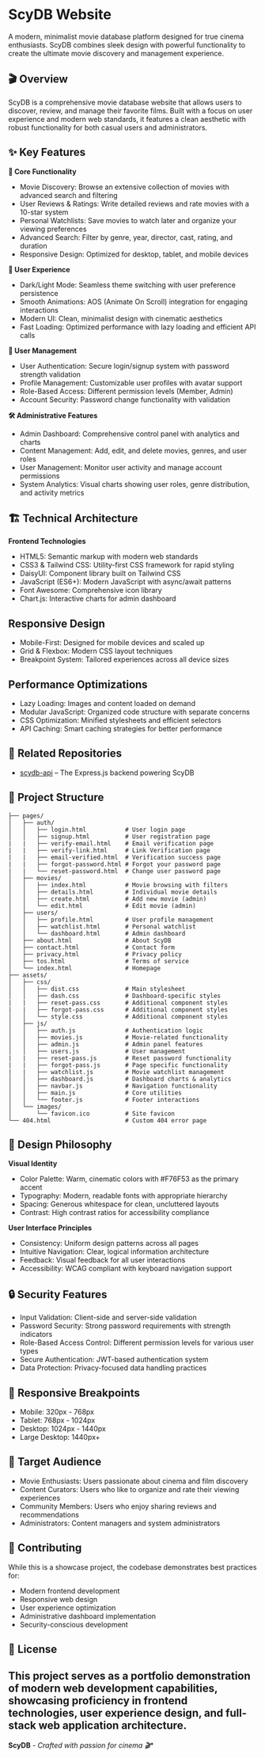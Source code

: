 # ScyDB Website
A modern, minimalist movie database platform designed for true cinema enthusiasts. ScyDB combines sleek design with powerful functionality to create the ultimate movie discovery and management experience.

## 🎬 Overview
ScyDB is a comprehensive movie database website that allows users to discover, review, and manage their favorite films. Built with a focus on user experience and modern web standards, it features a clean aesthetic with robust functionality for both casual users and administrators.

## ✨ Key Features

**🎯 Core Functionality**
- Movie Discovery: Browse an extensive collection of movies with advanced search and filtering
- User Reviews & Ratings: Write detailed reviews and rate movies with a 10-star system
- Personal Watchlists: Save movies to watch later and organize your viewing preferences
- Advanced Search: Filter by genre, year, director, cast, rating, and duration
- Responsive Design: Optimized for desktop, tablet, and mobile devices

**🎨 User Experience**
- Dark/Light Mode: Seamless theme switching with user preference persistence
- Smooth Animations: AOS (Animate On Scroll) integration for engaging interactions
- Modern UI: Clean, minimalist design with cinematic aesthetics
- Fast Loading: Optimized performance with lazy loading and efficient API calls

**👥 User Management**
- User Authentication: Secure login/signup system with password strength validation
- Profile Management: Customizable user profiles with avatar support
- Role-Based Access: Different permission levels (Member, Admin)
- Account Security: Password change functionality with validation

**🛠️ Administrative Features**
- Admin Dashboard: Comprehensive control panel with analytics and charts
- Content Management: Add, edit, and delete movies, genres, and user roles
- User Management: Monitor user activity and manage account permissions
- System Analytics: Visual charts showing user roles, genre distribution, and activity metrics

## 🏗️ Technical Architecture
**Frontend Technologies**

- HTML5: Semantic markup with modern web standards
- CSS3 & Tailwind CSS: Utility-first CSS framework for rapid styling
- DaisyUI: Component library built on Tailwind CSS
- JavaScript (ES6+): Modern JavaScript with async/await patterns
- Font Awesome: Comprehensive icon library
- Chart.js: Interactive charts for admin dashboard

 ## Responsive Design

- Mobile-First: Designed for mobile devices and scaled up
- Grid & Flexbox: Modern CSS layout techniques
- Breakpoint System: Tailored experiences across all device sizes

## Performance Optimizations

- Lazy Loading: Images and content loaded on demand
- Modular JavaScript: Organized code structure with separate concerns
- CSS Optimization: Minified stylesheets and efficient selectors
- API Caching: Smart caching strategies for better performance

## 🔗 Related Repositories

- [scydb-api](https://github.com/Scylox56/scydb-api) – The Express.js backend powering ScyDB

## 📂 Project Structure
```scydb-website/
├── pages/
│   ├── auth/
│   │   ├── login.html           # User login page
│   │   ├── signup.html          # User registration page
|   |   ├── verify-email.html    # Email verification page
|   |   ├── verify-link.html     # Link Verification page
|   |   ├── email-verified.html  # Verification success page
|   |   ├── forgot-password.html # Forgot your password page
|   |   └── reset-password.html  # Change user password page
│   ├── movies/
│   │   ├── index.html           # Movie browsing with filters
│   │   ├── details.html         # Individual movie details
│   │   ├── create.html          # Add new movie (admin)
│   │   └── edit.html            # Edit movie (admin)
│   ├── users/
│   │   ├── profile.html         # User profile management
│   │   ├── watchlist.html       # Personal watchlist
│   │   └── dashboard.html       # Admin dashboard
│   ├── about.html               # About ScyDB
│   ├── contact.html             # Contact form
│   ├── privacy.html             # Privacy policy
│   ├── tos.html                 # Terms of service
│   └── index.html               # Homepage
├── assets/
│   ├── css/
│   │   ├── dist.css             # Main stylesheet
│   │   ├── dash.css             # Dashboard-specific styles
|   |   ├── reset-pass.css       # Additional component styles
|   |   ├── forgot-pass.css      # Additional component styles
│   │   └── style.css            # Additional component styles
│   ├── js/
│   │   ├── auth.js              # Authentication logic
│   │   ├── movies.js            # Movie-related functionality
│   │   ├── admin.js             # Admin panel features
│   │   ├── users.js             # User management
|   |   ├── reset-pass.js        # Reset password functionality
|   |   ├── forgot-pass.js       # Page specific functionality
|   |   ├── watchlist.js         # Movie watchlist management
│   │   ├── dashboard.js         # Dashboard charts & analytics
│   │   ├── navbar.js            # Navigation functionality
│   │   ├── main.js              # Core utilities
│   │   └── footer.js            # Footer interactions
│   └── images/
│       └── favicon.ico          # Site favicon
└── 404.html                     # Custom 404 error page
```
## 🎨 Design Philosophy
**Visual Identity**

- Color Palette: Warm, cinematic colors with #F76F53 as the primary accent
- Typography: Modern, readable fonts with appropriate hierarchy
- Spacing: Generous whitespace for clean, uncluttered layouts
- Contrast: High contrast ratios for accessibility compliance

**User Interface Principles**

- Consistency: Uniform design patterns across all pages
- Intuitive Navigation: Clear, logical information architecture
- Feedback: Visual feedback for all user interactions
- Accessibility: WCAG compliant with keyboard navigation support

## 🔒 Security Features

- Input Validation: Client-side and server-side validation
- Password Security: Strong password requirements with strength indicators
- Role-Based Access Control: Different permission levels for various user types
- Secure Authentication: JWT-based authentication system
- Data Protection: Privacy-focused data handling practices

## 📱 Responsive Breakpoints

- Mobile: 320px - 768px
- Tablet: 768px - 1024px
- Desktop: 1024px - 1440px
- Large Desktop: 1440px+

## 🎯 Target Audience

- Movie Enthusiasts: Users passionate about cinema and film discovery
- Content Curators: Users who like to organize and rate their viewing experiences
- Community Members: Users who enjoy sharing reviews and recommendations
- Administrators: Content managers and system administrators

## 🤝 Contributing
While this is a showcase project, the codebase demonstrates best practices for:

- Modern frontend development
- Responsive web design
- User experience optimization
- Administrative dashboard implementation
- Security-conscious development

## 📄 License
This project serves as a portfolio demonstration of modern web development capabilities, showcasing proficiency in frontend technologies, user experience design, and full-stack web application architecture.
---

**ScyDB** - *Crafted with passion for cinema 🎬**
